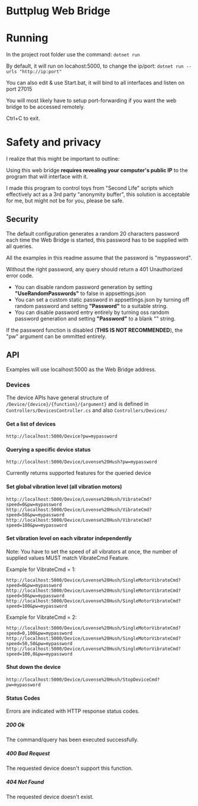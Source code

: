 # Buttplug Web Bridge

# Running

In the project root folder use the command:
```dotnet run```

By default, it will run on locahost:5000, to change the ip/port:
```dotnet run --urls "http://ip:port"```

You can also edit & use Start.bat, it will bind to all interfaces and listen on port 27015

You will most likely have to setup port-forwarding if you want the web bridge to be accessed remotely.

Ctrl+C to exit.

# Safety and privacy
I realize that this might be important to outline:

Using this web bridge **requires revealing your computer's public IP** to the program that will interface with it.

I made this program to control toys from "Second Life" scripts which effectively act as a 3rd party "anonymity buffer", this solution is acceptable for me, but might not be for you, please be safe.

## Security
The default configuration generates a random 20 characters password each time the Web Bridge is started, this password has to be supplied with all queries.

All the examples in this readme assume that the password is "mypassword".

Without the right password, any query should return a 401 Unauthorized error code.

* You can disable random password generation by setting **"UseRandomPasswords"** to false in appsettings.json
* You can set a custom static password in appsettings.json by turning off random password and setting **"Password"** to a suitable string.
* You can disable password entry entirely by turning oss random password generation and setting **"Password"** to a blank "" string.

If the password function is disabled (**THIS IS NOT RECOMMENDED**), the "pw" argument can be ommitted entirely.

## API

Examples will use localhost:5000 as the Web Bridge address.

### Devices

The device APIs have general structure of `/Device/{device}/{function}/{argument}`
and is defined in `Controllers/DevicesController.cs` and also `Controllers/Devices/`

#### Get a list of devices
```
http://localhost:5000/Device?pw=mypassword
```

#### Querying a specific device status
```
http://localhost:5000/Device/Lovense%20Hush?pw=mypassword
```
Currently returns supported features for the queried device

#### Set global vibration level (all vibration motors)
```
http://localhost:5000/Device/Lovense%20Hush/VibrateCmd?speed=0&pw=mypassword
http://localhost:5000/Device/Lovense%20Hush/VibrateCmd?speed=50&pw=mypassword
http://localhost:5000/Device/Lovense%20Hush/VibrateCmd?speed=100&pw=mypassword
```

#### Set vibration level on each vibrator independently
Note: You have to set the speed of all vibrators at once, the number of supplied values MUST match VibrateCmd Feature.

Example for VibrateCmd = 1:
```
http://localhost:5000/Device/Lovense%20Hush/SingleMotorVibrateCmd?speed=0&pw=mypassword
http://localhost:5000/Device/Lovense%20Hush/SingleMotorVibrateCmd?speed=50&pw=mypassword
http://localhost:5000/Device/Lovense%20Hush/SingleMotorVibrateCmd?speed=100&pw=mypassword
```

Example for VibrateCmd = 2:
```
http://localhost:5000/Device/Lovense%20Hush/SingleMotorVibrateCmd?speed=0,100&pw=mypassword
http://localhost:5000/Device/Lovense%20Hush/SingleMotorVibrateCmd?speed=50,50&pw=mypassword
http://localhost:5000/Device/Lovense%20Hush/SingleMotorVibrateCmd?speed=100,0&pw=mypassword
```

#### Shut down the device
```
http://localhost:5000/Device/Lovense%20Hush/StopDeviceCmd?pw=mypassword
```

#### Status Codes
Errors are indicated with HTTP response status codes.

##### 200 Ok
The command/query has been executed successfully.

##### 400 Bad Request
The requested device doesn't support this function.

##### 404 Not Found
The requested device doesn't exist.
